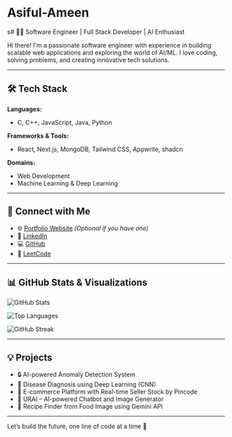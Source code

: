 # Asiful-Ameen

s# 👨‍💻 Software Engineer | Full Stack Developer | AI Enthusiast

Hi there! I'm a passionate software engineer with experience in building scalable web applications and exploring the world of AI/ML. I love coding, solving problems, and creating innovative tech solutions.

---

## 🛠️ Tech Stack

**Languages:**  
- C, C++, JavaScript, Java, Python

**Frameworks & Tools:**  
- React, Next.js, MongoDB, Tailwind CSS, Appwrite, shadcn

**Domains:**  
- Web Development  
- Machine Learning & Deep Learning

---

## 🔗 Connect with Me

- 🌐 [Portfolio Website](https://yourwebsite.com) *(Optional if you have one)*
- 💼 [LinkedIn](https://linkedin.com/in/yourprofile)
- 💻 [GitHub](https://github.com/yourusername)
- 🧠 [LeetCode](https://leetcode.com/yourusername)

---

## 📊 GitHub Stats & Visualizations

![GitHub Stats](https://github-readme-stats.vercel.app/api?username=yourusername&show_icons=true&theme=radical)

![Top Languages](https://github-readme-stats.vercel.app/api/top-langs/?username=yourusername&layout=compact&theme=radical)

![GitHub Streak](https://github-readme-streak-stats.herokuapp.com/?user=yourusername&theme=radical)

---

## 💡 Projects
- 🔒 AI-powered Anomaly Detection System
- 🏥 Disease Diagnosis using Deep Learning (CNN)
- 🛒 E-commerce Platform with Real-time Seller Stock by Pincode
- 🧠 URAI – AI-powered Chatbot and Image Generator
- 📸 Recipe Finder from Food Image using Gemini API

---

Let’s build the future, one line of code at a time 🚀
